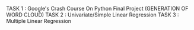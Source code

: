 TASK 1 : Google's Crash Course On Python Final Project (GENERATION OF WORD CLOUD)
TASK 2 : Univariate/Simple Linear Regression
TASK 3 : Multiple Linear Regression
